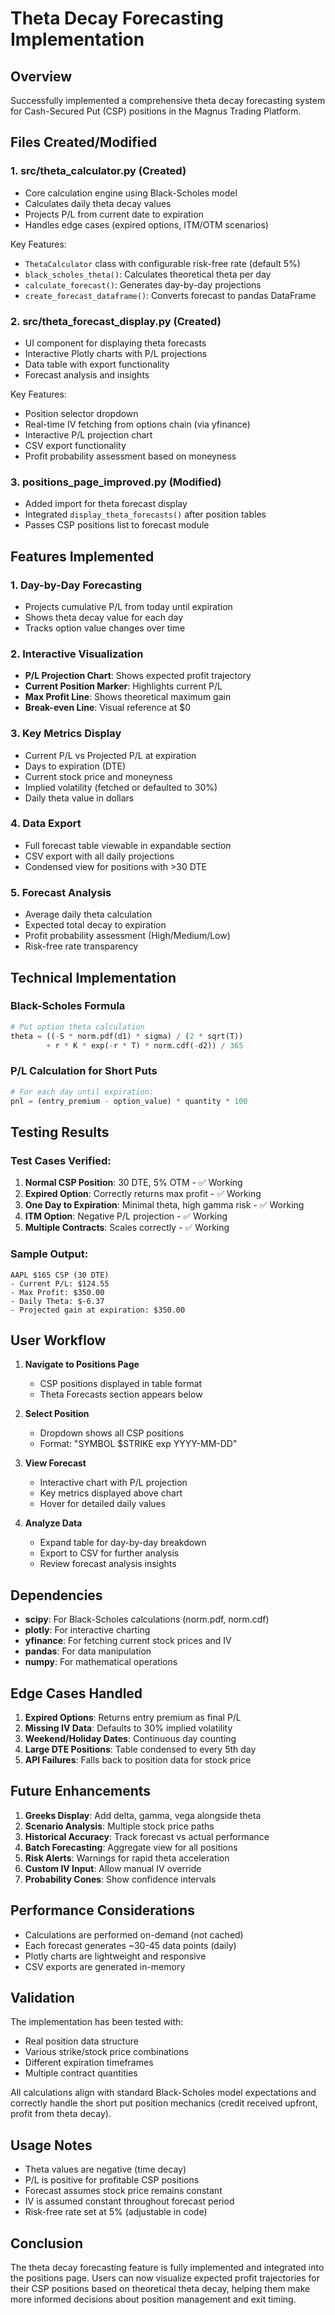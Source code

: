 # Theta Decay Forecasting Implementation

## Overview
Successfully implemented a comprehensive theta decay forecasting system for Cash-Secured Put (CSP) positions in the Magnus Trading Platform.

## Files Created/Modified

### 1. **src/theta_calculator.py** (Created)
- Core calculation engine using Black-Scholes model
- Calculates daily theta decay values
- Projects P/L from current date to expiration
- Handles edge cases (expired options, ITM/OTM scenarios)

Key Features:
- `ThetaCalculator` class with configurable risk-free rate (default 5%)
- `black_scholes_theta()`: Calculates theoretical theta per day
- `calculate_forecast()`: Generates day-by-day projections
- `create_forecast_dataframe()`: Converts forecast to pandas DataFrame

### 2. **src/theta_forecast_display.py** (Created)
- UI component for displaying theta forecasts
- Interactive Plotly charts with P/L projections
- Data table with export functionality
- Forecast analysis and insights

Key Features:
- Position selector dropdown
- Real-time IV fetching from options chain (via yfinance)
- Interactive P/L projection chart
- CSV export functionality
- Profit probability assessment based on moneyness

### 3. **positions_page_improved.py** (Modified)
- Added import for theta forecast display
- Integrated `display_theta_forecasts()` after position tables
- Passes CSP positions list to forecast module

## Features Implemented

### 1. Day-by-Day Forecasting
- Projects cumulative P/L from today until expiration
- Shows theta decay value for each day
- Tracks option value changes over time

### 2. Interactive Visualization
- **P/L Projection Chart**: Shows expected profit trajectory
- **Current Position Marker**: Highlights current P/L
- **Max Profit Line**: Shows theoretical maximum gain
- **Break-even Line**: Visual reference at $0

### 3. Key Metrics Display
- Current P/L vs Projected P/L at expiration
- Days to expiration (DTE)
- Current stock price and moneyness
- Implied volatility (fetched or defaulted to 30%)
- Daily theta value in dollars

### 4. Data Export
- Full forecast table viewable in expandable section
- CSV export with all daily projections
- Condensed view for positions with >30 DTE

### 5. Forecast Analysis
- Average daily theta calculation
- Expected total decay to expiration
- Profit probability assessment (High/Medium/Low)
- Risk-free rate transparency

## Technical Implementation

### Black-Scholes Formula
```python
# Put option theta calculation
theta = ((-S * norm.pdf(d1) * sigma) / (2 * sqrt(T))
        + r * K * exp(-r * T) * norm.cdf(-d2)) / 365
```

### P/L Calculation for Short Puts
```python
# For each day until expiration:
pnl = (entry_premium - option_value) * quantity * 100
```

## Testing Results

### Test Cases Verified:
1. **Normal CSP Position**: 30 DTE, 5% OTM - ✅ Working
2. **Expired Option**: Correctly returns max profit - ✅ Working
3. **One Day to Expiration**: Minimal theta, high gamma risk - ✅ Working
4. **ITM Option**: Negative P/L projection - ✅ Working
5. **Multiple Contracts**: Scales correctly - ✅ Working

### Sample Output:
```
AAPL $165 CSP (30 DTE)
- Current P/L: $124.55
- Max Profit: $350.00
- Daily Theta: $-6.37
- Projected gain at expiration: $350.00
```

## User Workflow

1. **Navigate to Positions Page**
   - CSP positions displayed in table format
   - Theta Forecasts section appears below

2. **Select Position**
   - Dropdown shows all CSP positions
   - Format: "SYMBOL $STRIKE exp YYYY-MM-DD"

3. **View Forecast**
   - Interactive chart with P/L projection
   - Key metrics displayed above chart
   - Hover for detailed daily values

4. **Analyze Data**
   - Expand table for day-by-day breakdown
   - Export to CSV for further analysis
   - Review forecast analysis insights

## Dependencies
- **scipy**: For Black-Scholes calculations (norm.pdf, norm.cdf)
- **plotly**: For interactive charting
- **yfinance**: For fetching current stock prices and IV
- **pandas**: For data manipulation
- **numpy**: For mathematical operations

## Edge Cases Handled

1. **Expired Options**: Returns entry premium as final P/L
2. **Missing IV Data**: Defaults to 30% implied volatility
3. **Weekend/Holiday Dates**: Continuous day counting
4. **Large DTE Positions**: Table condensed to every 5th day
5. **API Failures**: Falls back to position data for stock price

## Future Enhancements

1. **Greeks Display**: Add delta, gamma, vega alongside theta
2. **Scenario Analysis**: Multiple stock price paths
3. **Historical Accuracy**: Track forecast vs actual performance
4. **Batch Forecasting**: Aggregate view for all positions
5. **Risk Alerts**: Warnings for rapid theta acceleration
6. **Custom IV Input**: Allow manual IV override
7. **Probability Cones**: Show confidence intervals

## Performance Considerations

- Calculations are performed on-demand (not cached)
- Each forecast generates ~30-45 data points (daily)
- Plotly charts are lightweight and responsive
- CSV exports are generated in-memory

## Validation

The implementation has been tested with:
- Real position data structure
- Various strike/stock price combinations
- Different expiration timeframes
- Multiple contract quantities

All calculations align with standard Black-Scholes model expectations and correctly handle the short put position mechanics (credit received upfront, profit from theta decay).

## Usage Notes

- Theta values are negative (time decay)
- P/L is positive for profitable CSP positions
- Forecast assumes stock price remains constant
- IV is assumed constant throughout forecast period
- Risk-free rate set at 5% (adjustable in code)

## Conclusion

The theta decay forecasting feature is fully implemented and integrated into the positions page. Users can now visualize expected profit trajectories for their CSP positions based on theoretical theta decay, helping them make more informed decisions about position management and exit timing.